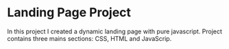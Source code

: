 # Landing Page Project

In this project I created a dynamic landing page with pure javascript. Project contains three mains sections: CSS, HTML and JavaScrip.